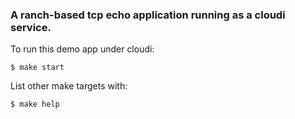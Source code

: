 ### A ranch-based tcp echo application running as a cloudi service.

To run this demo app under cloudi:

    $ make start

List other make targets with:

    $ make help
